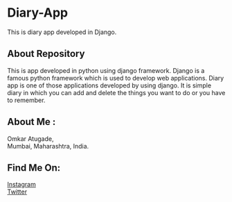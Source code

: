 # Diary-App
This is diary app developed in Django.

## About Repository
This is app developed in python using django framework. Django is a famous python framework which is used to develop web applications. Diary app is one of those applications developed by using django. It is simple diary in which you can add and delete the things you want to do or you have to remember.

## About Me :
Omkar Atugade,<br>
Mumbai, Maharashtra, India.

## Find Me On:
[Instagram](https://www.instagram.com/omi_atugade/)<br>
[Twitter](https://www.twitter.com/Atugade-Omkar)
